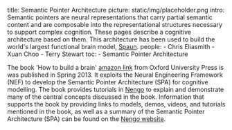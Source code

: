 title: Semantic Pointer Architecture
picture: static/img/placeholder.png
intro:  Semantic pointers are neural representations that carry 
partial semantic content and are composable into the representational 
structures necessary to support complex cognition. These pages describe a
cognitive architecture based on them.  This architecture has been used to build 
the world's largest functional brain model, [Spaun](http://nengo.ca/build-a-brain/spaunvideos).
people:
    - Chris Eliasmith
    - Xuan Choo
    - Terry Stewart
toc:
    - Semantic Pointer Architecture

The book 'How to build a brain' [amazon link](http://www.amazon.com/How-Build-Brain-Architecture-Architectures/dp/0199794545/) from Oxford University Press is
was published in Spring 2013. It exploits the Neural Engineering Framework (NEF) to develop
the Semantic Pointer Architecture (SPA) for cognitive modelling. The book provides tutorials
in [Nengo](http://nengo.ca) to explain and demonstrate many of the central concepts discussed in 
the book. Information that supports the book by providing links to models,
demos, videos, and tutorials mentioned in the book, as well as a summary of
the Semantic Pointer Architecture (SPA) can be found on the [Nengo
website](http://nengo.ca/build-a-brain).
